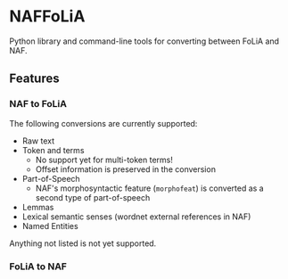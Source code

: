 # NAFFoLiA

Python library and command-line tools for converting between FoLiA and NAF.

## Features

### NAF to FoLiA

The following conversions are currently supported:

 * Raw text
 * Token and terms 
   * No support yet for multi-token terms!
   * Offset information is preserved in the conversion
 * Part-of-Speech
   * NAF's morphosyntactic feature (``morphofeat``) is converted as a second type of part-of-speech
 * Lemmas
 * Lexical semantic senses (wordnet external references in NAF)
 * Named Entities

Anything not listed is not yet supported.

### FoLiA to NAF


